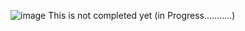 ![image](https://github.com/VibrantIsh/Chatting-with-Your-Data/assets/144150492/bb14f4cb-fc06-4d00-be89-80d65de1c523)
This is not completed yet (in Progress...........)
